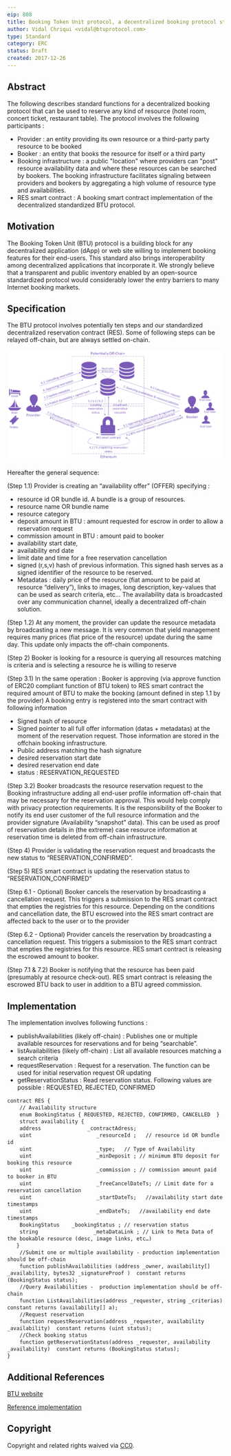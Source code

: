 ```yaml
---
eip: 808
title: Booking Token Unit protocol, a decentralized booking protocol standard
author: Vidal Chriqui <vidal@btuprotocol.com>
type: Standard
category: ERC
status: Draft
created: 2017-12-26
---
```


## Abstract

The following describes standard functions for a decentralized booking protocol that can be used to reserve any kind of resource (hotel room, concert ticket, restaurant table).
The protocol involves the following participants :

- Provider : an entity providing its own resource or a third-party party resource to be booked
- Booker : an entity that books the resource for itself or a third party
- Booking infrastructure : a public "location" where providers can "post" resource availability data and where these resources can be searched by bookers. The booking infrastructure facilitates signaling between providers and bookers by aggregating a high volume of resource type and availabilities.
- RES smart contract : A booking smart contract implementation of the decentralized standardized BTU protocol.

## Motivation

The Booking Token Unit (BTU) protocol is a building block for any decentralized application (dApp) or web site willing to implement booking features for their end-users.
This standard also brings interoperability among decentralized applications that incorporate it.
We strongly believe that a transparent and public inventory enabled by an open-source standardized protocol would considerably lower the entry barriers to many Internet booking markets.

## Specification

The BTU protocol involves potentially ten steps and our standardized decentralized reservation contract (RES). Some of following steps can be relayed off-chain, but are always settled on-chain.

<img src="https://raw.githubusercontent.com/appyhour770/image-808/master/protocol-steps.png">

Hereafter the general sequence:

(Step 1.1) Provider is creating an “availability offer” (OFFER) specifying :

* resource id OR bundle id. A bundle is a group of resources.
* resource name OR bundle name
* resource category
* deposit amount in BTU : amount requested for escrow in order to allow a reservation request
* commission amount in BTU : amount paid to booker
* availability start date,
* availability end date
* limit date and time for a free reservation cancellation
* signed (r,s,v) hash of previous information. This signed hash serves as a signed identifier of the resource to be reserved.
* Metadatas : daily price of the resource (fiat amount to be paid at resource “delivery”), links to images, long description, key-values that can be used as search criteria, etc...
The availability data is broadcasted over any communication channel, ideally a decentralized off-chain solution.

(Step 1.2) At any moment, the provider can update the resource metadata by broadcasting a new message.
It is very common that yield management requires many prices (fiat price of the resource) update during the same day. This update only impacts the off-chain components.

(Step 2) Booker is looking for a resource is querying all resources matching is criteria and is selecting a resource he is willing to reserve

(Step 3.1) In the same operation :
Booker is approving (via approve function of ERC20 compliant function of BTU token) to RES smart contract the required amount of BTU to make the booking (amount defined in step 1.1 by the provider)
A booking entry is registered into the smart contract with following information

* Signed hash of resource
* Signed pointer to all full offer information (datas + metadatas) at the moment of the reservation request. Those information are stored in the offchain booking infrastructure.
* Public address matching the hash signature
* desired reservation start date
* desired reservation end date
* status : RESERVATION_REQUESTED

(Step 3.2) Booker broadcasts the resource reservation request to the Booking infrastructure adding all end-user profile information off-chain that may be necessary for the reservation approval. This would help comply with privacy protection requirements.
It is the responsibility of the Booker to notify its end user customer of the full resource information and the provider signature (Availability “snapshot” data). This can be used as proof of reservation details in (the extreme) case resource information at reservation time is deleted from off-chain infrastructure.

(Step 4) Provider is validating the reservation request and broadcasts the new status to “RESERVATION_CONFIRMED”.

(Step 5) RES smart contract is updating the reservation status to “RESERVATION_CONFIRMED”

(Step 6.1 - Optional) Booker cancels the reservation by broadcasting a cancellation request. This triggers a submission to the RES smart contract that empties the registries for this resource.
Depending on the conditions and cancellation date, the BTU escrowed into the RES smart contract are affected back to the user or to the provider

(Step 6.2 - Optional) Provider cancels the reservation by broadcasting a cancellation request. This triggers a submission to the RES smart contract that empties the registries for this resource. RES smart contract is releasing the escrowed amount to booker.

(Step 7.1 & 7.2) Booker is notifying that the resource has been paid (presumably at resource check-out). RES smart contract is releasing the escrowed BTU back to user in addition to a BTU agreed commission.

## Implementation

The implementation involves following functions :

- publishAvailabilities (likely off-chain) : Publishes one or multiple available resources for reservations and for being “searchable”.
- listAvailabilities (likely off-chain) : List all available resources matching a search criteria
- requestReservation : Request for a reservation. The function can be used for initial reservation request OR updating
- getReservationStatus : Read reservation status. Following values are possible : REQUESTED, REJECTED, CONFIRMED


```
contract RES {
    // Availability structure
    enum BookingStatus { REQUESTED, REJECTED, CONFIRMED, CANCELLED  }
    struct availability {
	address               _contractAdress;
	uint                     _resourceId ;   // resource id OR bundle id
	uint                     _type;   // Type of Availability
	uint                     _minDeposit ; // minimum BTU deposit for booking this resource
	uint                     _commission ; // commission amount paid to booker in BTU
	uint                     _freeCancelDateTs; // Limit date for a reservation cancellation
	uint                     _startDateTs;   //availability start date timestamps
	uint                     _endDateTs;   //availability end date timestamps
	BookingStatus    _bookingStatus ; // reservation status
	string                  _metaDataLink ; // Link to Meta Data of the bookable resource (desc, image links, etc…)
   }
    //Submit one or multiple availability - production implementation should be off-chain
    function publishAvailabilities (address _owner, availability[] _availability, bytes32 _signatureProof )  constant returns (BookingStatus status);
    //Query Availabilities -  production implementation should be off-chain
    function ListAvailabilities(address _requester, string _criterias)  constant returns (availability[] a);
    //Request reservation
    function requestReservation(address _requester, availability _availability)  constant returns (uint status);
    //Check booking status
    function getReservationStatus(address _requester, availability _availability)  constant returns (BookingStatus status);
}
```

## Additional References

[BTU website](http://www.btuprotocol.com)

[Reference implementation](https://github.com/btuprotocol/btuprotocol-implementation-earth)


## Copyright

Copyright and related rights waived via [CC0](https://creativecommons.org/publicdomain/zero/1.0/).
